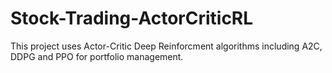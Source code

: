 # Stock-Trading-ActorCriticRL

This project uses Actor-Critic Deep Reinforcment algorithms including A2C, DDPG and PPO for portfolio management.
